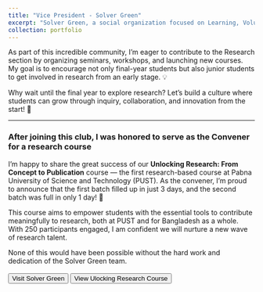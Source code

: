 ```yaml
---
title: "Vice President - Solver Green"
excerpt: "Solver Green, a social organization focused on Learning, Volunteering, Education, and Research <img src='/images/VP-solvergreen.jpg'>"
collection: portfolio
---
```


As part of this incredible community, I’m eager to contribute to the Research section by organizing seminars, workshops, and launching new courses. My goal is to encourage not only final-year students but also junior students to get involved in research from an early stage. 💡

Why wait until the final year to explore research? Let’s build a culture where students can grow through inquiry, collaboration, and innovation from the start! 🚀


---
<H3>After joining this club, I was honored to serve as the Convener for a research course</H3>

I’m happy to share the great success of our **Unlocking Research: From Concept to Publication** course — the first research-based course at Pabna University of Science and Technology (PUST). As the convener, I’m proud to announce that the first batch filled up in just 3 days, and the second batch was full in only 1 day! 🎉

This course aims to empower students with the essential tools to contribute meaningfully to research, both at PUST and for Bangladesh as a whole. With 250 participants engaged, I am confident we will nurture a new wave of research talent.

None of this would have been possible without the hard work and dedication of the Solver Green team.
<br> <br>
<button class = "btn" onclick="window.location.href='https://sajeebray.github.io/talks/';">Visit Solver Green</button> <button class = "btn" onclick="window.location.href='https://sajeebray.github.io/talks/';">View Ulocking Research Course</button>